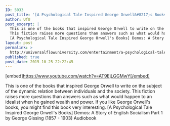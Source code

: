 ```yaml
---
ID: 5033
post_title: '[A Psychological Tale Inspired George Orwell&#8217;s Books] Demos: A Story of English Socialism Part 2'
author: UfU
post_excerpt: |
  This is one of the books that inspired George Orwell to write on the subject of the dynamic relation between individuals and the society.
  This fiction raises more questions than answers such as what would happen to an idealist when he gained wealth and power. If you like George Orwell's books, you might find this book very interesting.
  [A Psychological Tale Inspired George Orwell's Books] Demos: A Story of English Socialism Part 1 by George Gissing (1857 - 1903) Audiobook
layout: post
permalink: >
  http://universalflowuniversity.com/entertainment/a-psychological-tale-inspired-george-orwells-books-demos-a-story-of-english-socialism-part-2/
published: true
post_date: 2015-10-25 22:22:45
---
```

[embed]https://www.youtube.com/watch?v=AT9EjLGGMwY[/embed]<br>
<p>This is one of the books that inspired George Orwell to write on the subject of the dynamic relation between individuals and the society. 
This fiction raises more questions than answers such as what would happen to an idealist when he gained wealth and power. If you like George Orwell's books, you might find this book very interesting.
[A Psychological Tale Inspired George Orwell's Books] Demos: A Story of English Socialism Part 1 by George Gissing (1857 - 1903) Audiobook</p>